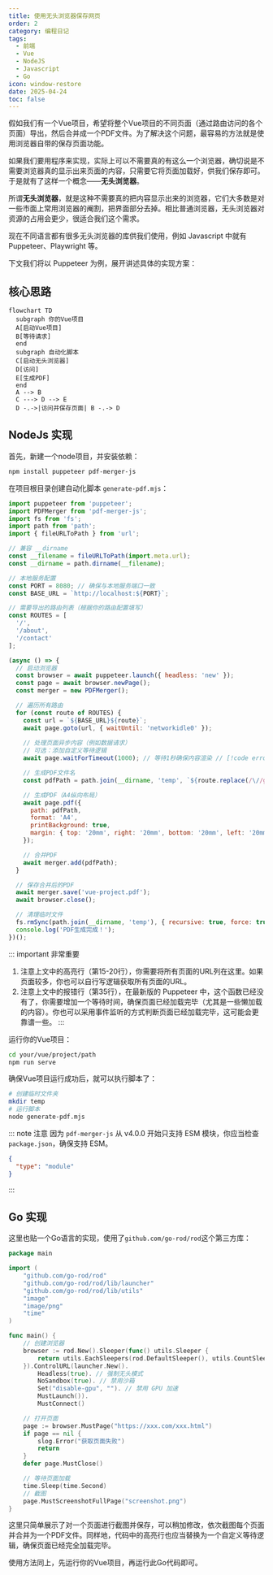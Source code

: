 ```yaml
---
title: 使用无头浏览器保存网页
order: 2
category: 编程日记
tags:
  - 前端
  - Vue
  - NodeJS
  - Javascript
  - Go
icon: window-restore
date: 2025-04-24
toc: false
---
```


假如我们有一个Vue项目，希望将整个Vue项目的不同页面（通过路由访问的各个页面）导出，然后合并成一个PDF文件。为了解决这个问题，最容易的方法就是使用浏览器自带的保存页面功能。

如果我们要用程序来实现，实际上可以不需要真的有这么一个浏览器，确切说是不需要浏览器真的显示出来页面的内容，只需要它将页面加载好，供我们保存即可。于是就有了这样一个概念——**无头浏览器**。

<!-- more -->

所谓**无头浏览器**，就是这种不需要真的把内容显示出来的浏览器，它们大多数是对一些市面上常用浏览器的阉割，把界面部分去掉。相比普通浏览器，无头浏览器对资源的占用会更少，很适合我们这个需求。

现在不同语言都有很多无头浏览器的库供我们使用，例如 Javascript 中就有 Puppeteer、Playwright 等。

下文我们将以 Puppeteer 为例，展开讲述具体的实现方案：

## 核心思路

```mermaid
flowchart TD
  subgraph 你的Vue项目
  A[启动Vue项目]
  B[等待请求]
  end
  subgraph 自动化脚本
  C[启动无头浏览器]
  D[访问]
  E[生成PDF]
  end
  A --> B
  C ---> D --> E
  D -.->|访问并保存页面| B -.-> D
```

## NodeJs 实现

首先，新建一个node项目，并安装依赖：

```bash
npm install puppeteer pdf-merger-js
```

在项目根目录创建自动化脚本 `generate-pdf.mjs`：

```javascript {15-20} :no-collapsed-lines title="generate-pdf.mjs"
import puppeteer from 'puppeteer';
import PDFMerger from 'pdf-merger-js';
import fs from 'fs';
import path from 'path';
import { fileURLToPath } from 'url';

// 兼容 __dirname
const __filename = fileURLToPath(import.meta.url);
const __dirname = path.dirname(__filename);

// 本地服务配置
const PORT = 8080; // 确保与本地服务端口一致
const BASE_URL = `http://localhost:${PORT}`;

// 需要导出的路由列表（根据你的路由配置填写）
const ROUTES = [
  '/',
  '/about',
  '/contact'
];

(async () => {
  // 启动浏览器
  const browser = await puppeteer.launch({ headless: 'new' });
  const page = await browser.newPage();
  const merger = new PDFMerger();

  // 遍历所有路由
  for (const route of ROUTES) {
    const url = `${BASE_URL}${route}`;
    await page.goto(url, { waitUntil: 'networkidle0' });
    
    // 处理页面异步内容（例如数据请求）
    // 可选：添加自定义等待逻辑
    await page.waitForTimeout(1000); // 等待1秒确保内容渲染 // [!code error]

    // 生成PDF文件名
    const pdfPath = path.join(__dirname, 'temp', `${route.replace(/\//g, '_')}.pdf`);

    // 生成PDF（A4纵向布局）
    await page.pdf({
      path: pdfPath,
      format: 'A4',
      printBackground: true,
      margin: { top: '20mm', right: '20mm', bottom: '20mm', left: '20mm' }
    });

    // 合并PDF
    await merger.add(pdfPath);
  }

  // 保存合并后的PDF
  await merger.save('vue-project.pdf');
  await browser.close();

  // 清理临时文件
  fs.rmSync(path.join(__dirname, 'temp'), { recursive: true, force: true });
  console.log('PDF生成完成！');
})();
```

::: important 非常重要
1. 注意上文中的高亮行（第15-20行），你需要将所有页面的URL列在这里。如果页面较多，你也可以自行写逻辑获取所有页面的URL。
2. 注意上文中的报错行（第35行），在最新版的 Puppeteer 中，这个函数已经没有了，你需要增加一个等待时间，确保页面已经加载完毕（尤其是一些懒加载的内容）。你也可以采用事件监听的方式判断页面已经加载完毕，这可能会更靠谱一些。
:::

运行你的Vue项目：

```bash
cd your/vue/project/path
npm run serve
```

确保Vue项目运行成功后，就可以执行脚本了：

```bash :no-line-numbers
# 创建临时文件夹
mkdir temp
# 运行脚本
node generate-pdf.mjs
```

::: note 注意
因为 `pdf-merger-js` 从 v4.0.0 开始只支持 ESM 模块，你应当检查 `package.json`，确保支持 ESM。

```json title="package.json"
{
  "type": "module"
}
```
:::

## Go 实现

这里也贴一个Go语言的实现，使用了`github.com/go-rod/rod`这个第三方库：

```go :no-collapsed-lines {32} title="main.go"
package main

import (
    "github.com/go-rod/rod"
    "github.com/go-rod/rod/lib/launcher"
    "github.com/go-rod/rod/lib/utils"
    "image"
    "image/png"
    "time"
)

func main() {
    // 创建浏览器
    browser := rod.New().Sleeper(func() utils.Sleeper {
        return utils.EachSleepers(rod.DefaultSleeper(), utils.CountSleeper(30))
    }).ControlURL(launcher.New().
        Headless(true). // 强制无头模式
        NoSandbox(true). // 禁用沙箱
        Set("disable-gpu", ""). // 禁用 GPU 加速
        MustLaunch()).
        MustConnect()

    // 打开页面
    page := browser.MustPage("https://xxx.com/xxx.html")
    if page == nil {
        slog.Error("获取页面失败")
        return
    }
    defer page.MustClose()

    // 等待页面加载
    time.Sleep(time.Second)
    // 截图
    page.MustScreenshotFullPage("screenshot.png")
}
```

这里只简单展示了对一个页面进行截图并保存，可以稍加修改，依次截图每个页面并合并为一个PDF文件。同样地，代码中的高亮行也应当替换为一个自定义等待逻辑，确保页面已经完全加载完毕。

使用方法同上，先运行你的Vue项目，再运行此Go代码即可。